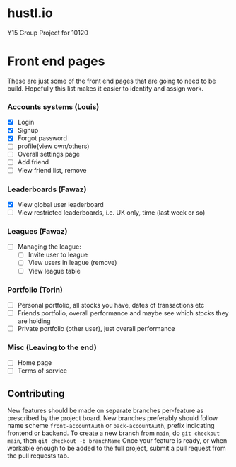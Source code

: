 # hustl.io
Y15 Group Project for 10120

# Front end pages
These are just some of the front end pages that are going to need to be build.  Hopefully this list makes it easier to identify and assign work.
### Accounts systems (Louis)
  * [x] Login
  * [x] Signup
  * [x] Forgot password
  * [ ] profile(view own/others)
  * [ ] Overall settings page
  * [ ] Add friend
  * [ ] View friend list, remove
### Leaderboards (Fawaz)
  * [x] View global user leaderboard
  * [ ] View restricted leaderboards, i.e. UK only, time (last week or so)
### Leagues (Fawaz)
   * [ ] Managing the league:
       * [ ] Invite user to league
       * [ ] View users in league (remove)
	 * [ ] View league table
### Portfolio (Torin)
  * [ ] Personal portfolio, all stocks you have, dates of transactions etc
  * [ ] Friends portfolio, overall performance and maybe see which stocks they are holding
  * [ ] Private portfolio (other user), just overall performance

### Misc (Leaving to the end)
* [ ] Home page
* [ ] Terms of service

## Contributing
New features should be made on separate branches per-feature as prescribed by the project board.
New branches preferably should follow name scheme `front-accountAuth` or `back-accountAuth`, prefix indicating frontend or backend.
To create a new branch from `main`, do `git checkout main`, then `git checkout -b branchName`
Once your feature is ready, or when workable enough to be added to the full project, submit a pull request from the pull requests tab.
